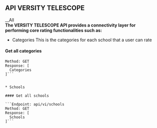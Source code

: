 ## API VERSITY TELESCOPE
__All  
**The VERSITY TELESCOPE API provides a connectivity layer for performing core rating functionalities such as:**
* Categories
This is the categories for each school that a user can rate

#### Get all categories

```Endpoint: api/vi/categories
Method: GET
Response: [
  Categories
]```


* Schools

#### Get all schools

```Endpoint: api/vi/schools
Method: GET
Response: [
  Schools
]```
